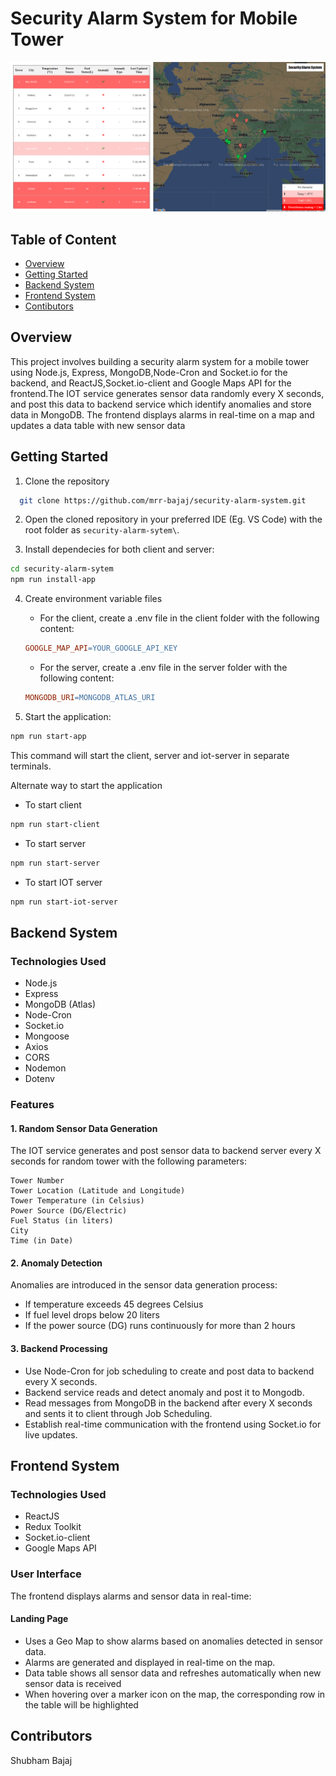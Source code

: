 # Security Alarm System for Mobile Tower

![Landing Page](./assets/landing.png)

## Table of Content

- [Overview](#Overview)
- [Getting Started](#getting-started)
- [Backend System](#backend-system)
- [Frontend System](#frontend-system)
- [Contibutors](#contributors)

## Overview

This project involves building a security alarm system for a mobile tower using Node.js, Express, MongoDB,Node-Cron and Socket.io for the backend, and ReactJS,Socket.io-client and Google Maps API for the frontend.The IOT service generates sensor data randomly every X seconds, and post this data to backend service which identify anomalies and store data in MongoDB. The frontend displays alarms in real-time on a map and updates a data table with new sensor data

## Getting Started

1. Clone the repository

```bash
  git clone https://github.com/mrr-bajaj/security-alarm-system.git
```

2. Open the cloned repository in your preferred IDE (Eg. VS Code) with the root folder as `security-alarm-sytem\`.

3. Install dependecies for both client and server:

```bash
cd security-alarm-sytem
npm run install-app
```

4. Create environment variable files

   - For the client, create a .env file in the client folder with the following content:

   ```makefile
   GOOGLE_MAP_API=YOUR_GOOGLE_API_KEY
   ```

   - For the server, create a .env file in the server folder with the following content:

   ```makefile
   MONGODB_URI=MONGODB_ATLAS_URI
   ```

5. Start the application:

```bash
npm run start-app
```

This command will start the client, server and iot-server in separate terminals.

Alternate way to start the application

- To start client

```bash
npm run start-client
```

- To start server

```bash
npm run start-server
```

- To start IOT server

```bash
npm run start-iot-server
```

## Backend System

### Technologies Used

- Node.js
- Express
- MongoDB (Atlas)
- Node-Cron
- Socket.io
- Mongoose
- Axios
- CORS
- Nodemon
- Dotenv

### Features

#### 1. Random Sensor Data Generation

The IOT service generates and post sensor data to backend server every X seconds for random tower with the following parameters:

```
Tower Number
Tower Location (Latitude and Longitude)
Tower Temperature (in Celsius)
Power Source (DG/Electric)
Fuel Status (in liters)
City
Time (in Date)
```

#### 2. Anomaly Detection

Anomalies are introduced in the sensor data generation process:

- If temperature exceeds 45 degrees Celsius
- If fuel level drops below 20 liters
- If the power source (DG) runs continuously for more than 2 hours

#### 3. Backend Processing

- Use Node-Cron for job scheduling to create and post data to backend every X seconds.
- Backend service reads and detect anomaly and post it to Mongodb.
- Read messages from MongoDB in the backend after every X seconds and sents it to client through Job Scheduling.
- Establish real-time communication with the frontend using Socket.io for live updates.

## Frontend System

### Technologies Used

- ReactJS
- Redux Toolkit
- Socket.io-client
- Google Maps API

### User Interface

The frontend displays alarms and sensor data in real-time:

#### Landing Page

- Uses a Geo Map to show alarms based on anomalies detected in sensor data.
- Alarms are generated and displayed in real-time on the map.
- Data table shows all sensor data and refreshes automatically when new sensor data is received
- When hovering over a marker icon on the map, the corresponding row in the table will be highlighted

## Contributors

Shubham Bajaj
